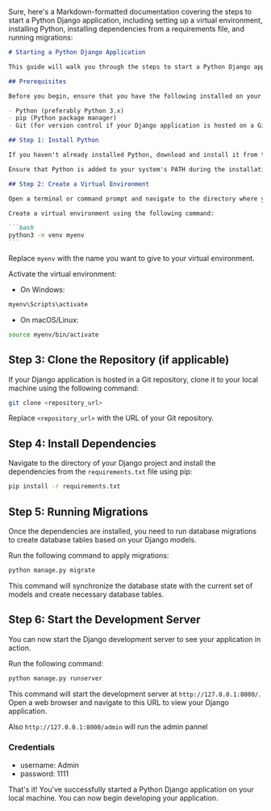 Sure, here's a Markdown-formatted documentation covering the steps to start a Python Django application, including setting up a virtual environment, installing Python, installing dependencies from a requirements file, and running migrations:

````markdown
# Starting a Python Django Application

This guide will walk you through the steps to start a Python Django application on your local machine. It covers setting up a virtual environment, installing Python, installing dependencies from a requirements file, and running migrations.

## Prerequisites

Before you begin, ensure that you have the following installed on your machine:

- Python (preferably Python 3.x)
- pip (Python package manager)
- Git (for version control if your Django application is hosted on a Git repository)

## Step 1: Install Python

If you haven't already installed Python, download and install it from the official Python website: [Python Downloads](https://www.python.org/downloads/)

Ensure that Python is added to your system's PATH during the installation process.

## Step 2: Create a Virtual Environment

Open a terminal or command prompt and navigate to the directory where you want to create your Django project.

Create a virtual environment using the following command:

```bash
python3 -m venv myenv
```
````

Replace `myenv` with the name you want to give to your virtual environment.

Activate the virtual environment:

- On Windows:

```bash
myenv\Scripts\activate
```

- On macOS/Linux:

```bash
source myenv/bin/activate
```

## Step 3: Clone the Repository (if applicable)

If your Django application is hosted in a Git repository, clone it to your local machine using the following command:

```bash
git clone <repository_url>
```

Replace `<repository_url>` with the URL of your Git repository.

## Step 4: Install Dependencies

Navigate to the directory of your Django project and install the dependencies from the `requirements.txt` file using pip:

```bash
pip install -r requirements.txt
```

## Step 5: Running Migrations

Once the dependencies are installed, you need to run database migrations to create database tables based on your Django models.

Run the following command to apply migrations:

```bash
python manage.py migrate
```

This command will synchronize the database state with the current set of models and create necessary database tables.

## Step 6: Start the Development Server

You can now start the Django development server to see your application in action.

Run the following command:

```bash
python manage.py runserver
```

This command will start the development server at `http://127.0.0.1:8000/`. Open a web browser and navigate to this URL to view your Django application.

Also `http://127.0.0.1:8000/admin` will run the admin pannel

### Credentials

- username: Admin
- password: 1111

That's it! You've successfully started a Python Django application on your local machine. You can now begin developing your application.
